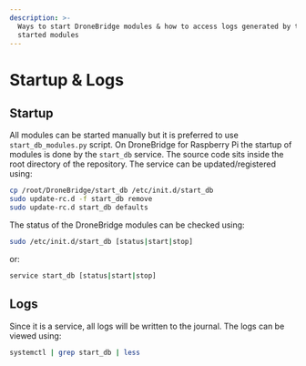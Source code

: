 ```yaml
---
description: >-
  Ways to start DroneBridge modules & how to access logs generated by the
  started modules
---
```


# Startup & Logs

## Startup

All modules can be started manually but it is preferred to use `start_db_modules.py` script. On DroneBridge for Raspberry Pi the startup of modules is done by the `start_db` service. The source code sits inside the root directory of the repository. The service can be updated/registered using:

```bash
cp /root/DroneBridge/start_db /etc/init.d/start_db
sudo update-rc.d -f start_db remove
sudo update-rc.d start_db defaults
```

The status of the DroneBridge modules can be checked using:

```bash
sudo /etc/init.d/start_db [status|start|stop]
```

or:

```bash
service start_db [status|start|stop]
```

## Logs

Since it is a service, all logs will be written to the journal. The logs can be viewed using:

```bash
systemctl | grep start_db | less
```

